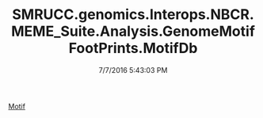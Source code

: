 ﻿---
title: SMRUCC.genomics.Interops.NBCR.MEME_Suite.Analysis.GenomeMotifFootPrints.MotifDb
date: 7/7/2016 5:43:03 PM
---

[Motif](T-SMRUCC.genomics.Interops.NBCR.MEME_Suite.Analysis.GenomeMotifFootPrints.MotifDb.Motif.html)
